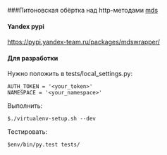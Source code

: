 ###Питоновская обёртка над http-методами [mds](https://wiki.yandex-team.ru/mds/dev/protocol/)

#### Yandex pypi
https://pypi.yandex-team.ru/packages/mdswrapper/

#### Для разработки
Нужно положить в tests/local_settings.py:
```
AUTH_TOKEN = '<your_token>'
NAMESPACE = '<your_namespace>'
```

Выполнить:
```
$./virtualenv-setup.sh --dev
```

Тестировать:
```
$env/bin/py.test tests/
```
